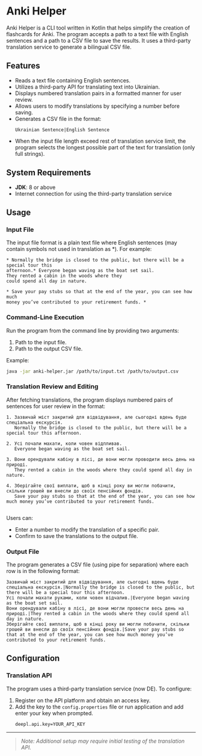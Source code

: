 # Anki Helper

Anki Helper is a CLI tool written in Kotlin that helps simplify the creation of flashcards for Anki. The program accepts a path to a text file with English sentences and a path to a CSV file to save the results. It uses a third-party translation service to generate a bilingual CSV file.

## Features

- Reads a text file containing English sentences.
- Utilizes a third-party API for translating text into Ukrainian.
- Displays numbered translation pairs in a formatted manner for user review.
- Allows users to modify translations by specifying a number before saving.
- Generates a CSV file in the format:
  ```
  Ukrainian Sentence|English Sentence
  ```
- When the input file length exceed rest of translation service limit, the program selects the longest possible part of the text for translation (only full strings).

## System Requirements

- **JDK**: 8 or above
- Internet connection for using the third-party translation service

## Usage

### Input File

The input file format is a plain text file where English sentences (may contain symbols not used in translation as *). For example:
```
* Normally the bridge is closed to the public, but there will be a special tour this
afternoon.* Everyone began waving as the boat set sail.
They rented a cabin in the woods where they
could spend all day in nature.

* Save your pay stubs so that at the end of the year, you can see how much
money you’ve contributed to your retirement funds. *
```

### Command-Line Execution

Run the program from the command line by providing two arguments:
1. Path to the input file.
2. Path to the output CSV file.

Example:
```bash
java -jar anki-helper.jar /path/to/input.txt /path/to/output.csv
```

### Translation Review and Editing

After fetching translations, the program displays numbered pairs of sentences for user review in the format:
```
1. Зазвичай міст закритий для відвідування, але сьогодні вдень буде спеціальна екскурсія.
   Normally the bridge is closed to the public, but there will be a special tour this afternoon.
   
2. Усі почали махати, коли човен відпливав.
   Everyone began waving as the boat set sail.
   
3. Вони орендували кабіну в лісі, де вони могли проводити весь день на природі.
   They rented a cabin in the woods where they could spend all day in nature.
   
4. Зберігайте свої виплати, щоб в кінці року ви могли побачити, скільки грошей ви внесли до своїх пенсійних фондів.
   Save your pay stubs so that at the end of the year, you can see how much money you’ve contributed to your retirement funds.
   
```
Users can:
- Enter a number to modify the translation of a specific pair.
- Confirm to save the translations to the output file.

### Output File

The program generates a CSV file (using pipe for separation) where each row is in the following format:
```
Зазвичай міст закритий для відвідування, але сьогодні вдень буде спеціальна екскурсія.|Normally the bridge is closed to the public, but there will be a special tour this afternoon.
Усі почали махати руками, коли човен відчалив.|Everyone began waving as the boat set sail.
Вони орендували кабіну в лісі, де вони могли провести весь день на природі.|They rented a cabin in the woods where they could spend all day in nature.
Зберігайте свої виплати, щоб в кінці року ви могли побачити, скільки грошей ви внесли до своїх пенсійних фондів.|Save your pay stubs so that at the end of the year, you can see how much money you’ve contributed to your retirement funds.
```

## Configuration

### Translation API

The program uses a third-party translation service (now DE). To configure:
1. Register on the API platform and obtain an access key.
2. Add the key to the `config.properties` file or run application and add enter your key when prompted.
   ```properties
   deepl.api.key=YOUR_API_KEY
   ```

---

> *Note: Additional setup may require initial testing of the translation API.*

